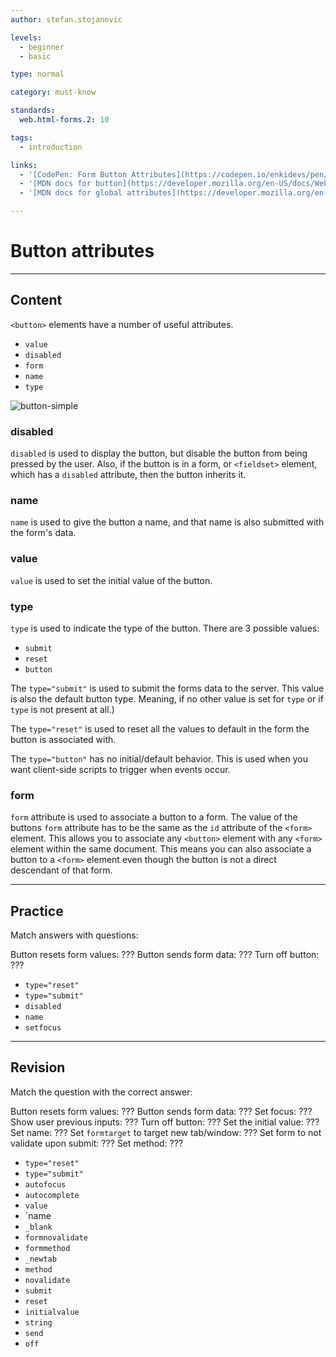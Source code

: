 ```yaml
---
author: stefan.stojanovic

levels:
  - beginner
  - basic

type: normal

category: must-know

standards:
  web.html-forms.2: 10

tags:
  - introduction

links:
  - '[CodePen: Form Button Attributes](https://codepen.io/enkidevs/pen/BPWEzL){code}'
  - '[MDN docs for button](https://developer.mozilla.org/en-US/docs/Web/HTML/Element/button){website}'
  - '[MDN docs for global attributes](https://developer.mozilla.org/en-US/docs/Web/HTML/Global_attributes){website}'

---
```

# Button attributes
---
## Content

`<button>` elements have a number of useful attributes. 

* `value`
* `disabled`
* `form`
* `name`
* `type`

![button-simple](%3Csvg%20xmlns%3D%22http%3A%2F%2Fwww.w3.org%2F2000%2Fsvg%22%20width%3D%22320%22%20height%3D%2257%22%3E%3Cg%20fill%3D%22none%22%20fill-rule%3D%22evenodd%22%3E%3Crect%20width%3D%22320%22%20height%3D%2257%22%20fill%3D%22%23FFF%22%20rx%3D%229%22%2F%3E%3Ctext%20fill%3D%22%23000%22%20font-family%3D%22ArialMT%2C%20Arial%22%20font-size%3D%2211.5%22%3E%3Ctspan%20x%3D%2227%22%20y%3D%2232%22%3ESubmit%20%3C%2Ftspan%3E%3C%2Ftext%3E%3Crect%20width%3D%2250%22%20height%3D%2217%22%20x%3D%2219%22%20y%3D%2220%22%20stroke%3D%22%23D9D9D9%22%20rx%3D%224%22%2F%3E%3C%2Fg%3E%3C%2Fsvg%3E)

<!--[View CodePen](https://codepen.io/enkidevs/pen/BPWEzL)-->

### disabled

`disabled` is used to display the button, but disable the button from being pressed by the user. Also, if the button is in a form, or `<fieldset>` element, which has a `disabled` attribute, then the button inherits it.  

### name

`name` is used to give the button a name, and that name is also submitted with the form's data.

### value

`value` is used to set the initial value of the button.

### type

`type` is used to indicate the type of the button. There are 3 possible values:
  - `submit`
  - `reset`
  - `button`

The `type="submit"` is used to submit the forms data to the server. This value is also the default button type. Meaning, if no other value is set for `type` or if `type` is not present at all.)

The `type="reset"` is used to reset all the values to default in the form the button is associated with.

The `type="button"` has no initial/default behavior. This is used when you want client-side scripts to trigger when events occur.

### form

`form` attribute is used to associate a button to a form. The value of the buttons `form` attribute has to be the same as the `id` attribute of the `<form>` element. This allows you to associate any `<button>` element with any `<form>` element within the same document. This means you can also associate a button to a `<form>` element even though the button is not a direct descendant of that form.

---
## Practice

Match answers with questions:

Button resets form values: ???
Button sends form data: ???
Turn off button: ???


* `type="reset"`
* `type="submit"`
* `disabled`
* `name`
* `setfocus`

---
## Revision

Match the question with the correct answer:

Button resets form values: ???
Button sends form data: ???
Set focus: ???
Show user previous inputs: ???
Turn off button: ???
Set the initial value: ???
Set name: ???
Set `formtarget` to target new tab/window: ???
Set form to not validate upon submit: ???
Set method: ???

* `type="reset"`
* `type="submit"`
* `autofocus`
* `autocomplete`
* `value`
* `name
* `_blank`
* `formnovalidate`
* `formmethod`
* `_newtab`
* `method`
* `novalidate`
* `submit`
* `reset`
* `initialvalue`
* `string`
* `send`
* `off`
